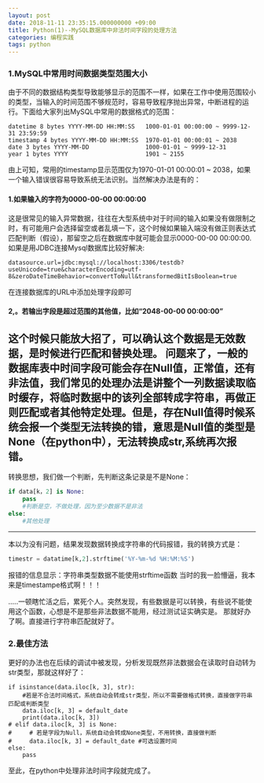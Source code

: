 ```yaml
---
layout: post
date: 2018-11-11 23:35:15.000000000 +09:00
title: Python(1)--MySQL数据库中非法时间字段的处理方法
categories: 编程实践
tags: python
---
```



### 1.MySQL中常用时间数据类型范围大小

由于不同的数据结构类型导致能够显示的范围不一样，如果在工作中使用范围较小的类型，当输入的时间范围不够规范时，容易导致程序抛出异常，中断进程的运行。下面给大家列出MySQL中常用的数据格式的范围：

```
datetime 8 bytes YYYY-MM-DD HH:MM:SS   1000-01-01 00:00:00 ~ 9999-12-31 23:59:59 
timestamp 4 bytes YYYY-MM-DD HH:MM:SS  1970-01-01 00:00:01 ~ 2038 
date 3 bytes YYYY-MM-DD                1000-01-01 ~ 9999-12-31 
year 1 bytes YYYY                      1901 ~ 2155
```
<!-- more -->
由上可知，常用的timestamp显示范围仅为1970-01-01 00:00:01 ~ 2038，如果一个输入错误很容易导致系统无法识别。当然解决办法是有的：

#### 1.如果输入的字符为0000-00-00 00:00:00

这是很常见的输入异常数据，往往在大型系统中对于时间的输入如果没有做限制之时，有可能用户会选择留空或者乱填一下，这个时候如果输入端没有做正则表达式匹配判断（假设），那留空之后在数据库中就可能会显示0000-00-00 00:00:00.如果是用JDBC连接Mysql数据库比较好解决:

```
datasource.url=jdbc:mysql://localhost:3306/testdb?useUnicode=true&characterEncoding=utf-8&zeroDateTimeBehavior=convertToNull&transformedBitIsBoolean=true
```
在连接数据库的URL中添加处理字段即可

#### 2,。若输出字段是超过范围的其他值，比如“2048-00-00 00:00:00”
这个时候只能放大招了，可以确认这个数据是无效数据，是时候进行匹配和替换处理。
问题来了，一般的数据库表中时间字段可能会存在Null值，正常值，还有非法值，我们常见的处理办法是讲整个一列数据读取临时缓存，将临时数据中的该列全部转成字符串，再做正则匹配或者其他特定处理。但是，存在Null值得时候系统会报一个类型无法转换的错，意思是Null值的类型是None（在python中），无法转换成str,系统再次报错。
---
转换思想，我们做一个判断，先判断这条记录是不是None：

```python
if data[k，2] is None:
    pass 
    #判断是空，不做处理，因为至少数据不是非法
else:
    #其他处理
```
---
本以为没有问题，结果发现数据转换成字符串的代码报错，我的转换方式是：

```python
timestr = datatime[k,2].strftime('%Y-%m-%d %H:%M:%S')
```
报错的信息显示：字符串类型数据不能使用strftime函数
当时的我一脸懵逼，我本来是timestampe格式啊！！！

.....一顿瞎忙活之后，累死个人。突然发现，有些数据是可以转换，有些说不能使用这个函数，心想是不是那些非法数据不能用，经过测试证实确实是。
那就好办了啊。直接进行字符串匹配就好了。

### 2.最佳方法

更好的办法也在后续的调试中被发现，分析发现既然非法数据会在读取时自动转为str类型，那就这样好了：

```
if isinstance(data.iloc[k, 3], str):
    #若是不合法时间格式，系统自动会转成str类型，所以不需要做格式转换，直接做字符串匹配或判断类型
    data.iloc[k, 3] = default_date
    print(data.iloc[k, 3])
# elif data.iloc[k, 3] is None:
#     # 若是字段为Null，系统自动会转成None类型，不用转换，直接做判断
#     data.iloc[k, 3] = default_date #可选设置时间
else:
    pass
```
至此，在python中处理非法时间字段就完成了。